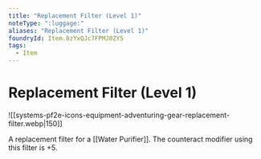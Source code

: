 ```yaml
---
title: "Replacement Filter (Level 1)"
noteType: ":luggage:"
aliases: "Replacement Filter (Level 1)"
foundryId: Item.0zYxQJc7FPMJ0ZY5
tags:
  - Item
---
```


# Replacement Filter (Level 1)
![[systems-pf2e-icons-equipment-adventuring-gear-replacement-filter.webp|150]]

A replacement filter for a [[Water Purifier]]. The counteract modifier using this filter is +5.
